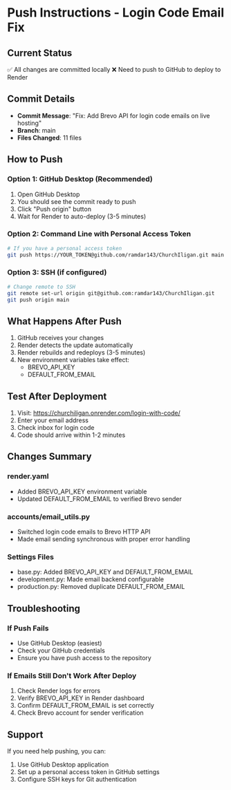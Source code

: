 # Push Instructions - Login Code Email Fix

## Current Status
✅ All changes are committed locally
❌ Need to push to GitHub to deploy to Render

## Commit Details
- **Commit Message**: "Fix: Add Brevo API for login code emails on live hosting"
- **Branch**: main
- **Files Changed**: 11 files

## How to Push

### Option 1: GitHub Desktop (Recommended)
1. Open GitHub Desktop
2. You should see the commit ready to push
3. Click "Push origin" button
4. Wait for Render to auto-deploy (3-5 minutes)

### Option 2: Command Line with Personal Access Token
```bash
# If you have a personal access token
git push https://YOUR_TOKEN@github.com/ramdar143/ChurchIligan.git main
```

### Option 3: SSH (if configured)
```bash
# Change remote to SSH
git remote set-url origin git@github.com:ramdar143/ChurchIligan.git
git push origin main
```

## What Happens After Push
1. GitHub receives your changes
2. Render detects the update automatically
3. Render rebuilds and redeploys (3-5 minutes)
4. New environment variables take effect:
   - BREVO_API_KEY
   - DEFAULT_FROM_EMAIL

## Test After Deployment
1. Visit: https://churchiligan.onrender.com/login-with-code/
2. Enter your email address
3. Check inbox for login code
4. Code should arrive within 1-2 minutes

## Changes Summary

### render.yaml
- Added BREVO_API_KEY environment variable
- Updated DEFAULT_FROM_EMAIL to verified Brevo sender

### accounts/email_utils.py
- Switched login code emails to Brevo HTTP API
- Made email sending synchronous with proper error handling

### Settings Files
- base.py: Added BREVO_API_KEY and DEFAULT_FROM_EMAIL
- development.py: Made email backend configurable
- production.py: Removed duplicate DEFAULT_FROM_EMAIL

## Troubleshooting

### If Push Fails
- Use GitHub Desktop (easiest)
- Check your GitHub credentials
- Ensure you have push access to the repository

### If Emails Still Don't Work After Deploy
1. Check Render logs for errors
2. Verify BREVO_API_KEY in Render dashboard
3. Confirm DEFAULT_FROM_EMAIL is set correctly
4. Check Brevo account for sender verification

## Support
If you need help pushing, you can:
1. Use GitHub Desktop application
2. Set up a personal access token in GitHub settings
3. Configure SSH keys for Git authentication

